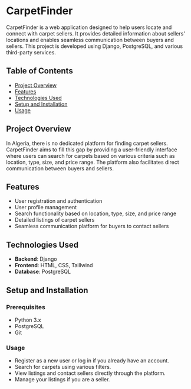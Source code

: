 # CarpetFinder

CarpetFinder is a web application designed to help users locate and connect with carpet sellers. It provides detailed information about sellers' locations and enables seamless communication between buyers and sellers. This project is developed using Django, PostgreSQL, and various third-party services.

## Table of Contents
- [Project Overview](#project-overview)
- [Features](#features)
- [Technologies Used](#technologies-used)
- [Setup and Installation](#setup-and-installation)
- [Usage](#usage)

## Project Overview

In Algeria, there is no dedicated platform for finding carpet sellers. CarpetFinder aims to fill this gap by providing a user-friendly interface where users can search for carpets based on various criteria such as location, type, size, and price range. The platform also facilitates direct communication between buyers and sellers.

## Features

- User registration and authentication
- User profile management
- Search functionality based on location, type, size, and price range
- Detailed listings of carpet sellers
- Seamless communication platform for buyers to contact sellers

## Technologies Used

- **Backend**: Django
- **Frontend**: HTML, CSS, Taillwind
- **Database**: PostgreSQL

## Setup and Installation

### Prerequisites

- Python 3.x
- PostgreSQL
- Git

### Usage

- Register as a new user or log in if you already have an account.
- Search for carpets using various filters.
- View listings and contact sellers directly through the platform.
- Manage your listings if you are a seller.
